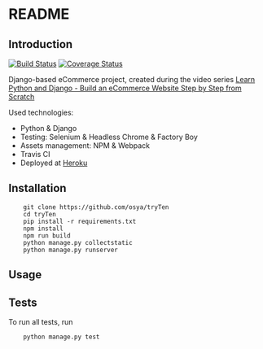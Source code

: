 # README

## Introduction

[![Build Status](https://travis-ci.org/osya/tryTen.svg)](https://travis-ci.org/osya/tryTen) [![Coverage Status](https://coveralls.io/repos/github/osya/tryTen/badge.svg?branch=master)](https://coveralls.io/github/osya/tryTen?branch=master)

Django-based eCommerce project, created during the video series [Learn Python and Django - Build an eCommerce Website Step by Step from Scratch](https://www.youtube.com/watch?v=9Wbfk16jEOk)

Used technologies:

- Python & Django
- Testing: Selenium & Headless Chrome & Factory Boy
- Assets management: NPM & Webpack
- Travis CI
- Deployed at [Heroku](https://tryten.herokuapp.com/)

## Installation

```shell
    git clone https://github.com/osya/tryTen
    cd tryTen
    pip install -r requirements.txt
    npm install
    npm run build
    python manage.py collectstatic
    python manage.py runserver
```

## Usage

## Tests

To run all tests, run

```shell
    python manage.py test
```
